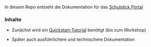 In diesem Repo entsteht die Dokumentation für das [Schulstick Portal](https://github.com/fsfw-dresden/schulstick-portal)

### Inhalte

* Zunächst wird ein [Quickstart-Tutorial](https://github.com/fsfw-dresden/schulstick-tutorial-docs/issues/1) benötigt (bis zum Workshop)

* Später auch ausführlichere und technischere Dokumentation
